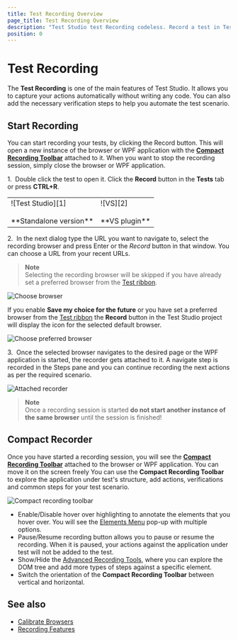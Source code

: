 ```yaml
---
title: Test Recording Overview
page_title: Test Recording Overview
description: "Test Studio test Recording codeless. Record a test in Test Studio without writing code. Launch new browser to record a test. Can I start recording from certain point in my application. Can I attach Test Studio to a running browser or application. Codeless test automation with Test Studio."
position: 0
---
```

# Test Recording #

The **Test Recording** is one of the main features of Test Studio. It allows you to capture your actions automatically without writing any code. You can also add the necessary verification steps to help you automate the test scenario. 

## Start Recording ##

You can start recording your tests, by clicking the Record button. This will open a new instance of the browser or WPF application with the <a href="/features/recorder/compact-recording-toolbar" target="_blank">**Compact Recording Toolbar**</a> attached to it. When you want to stop the recording session, simply close the browser or WPF application.

1.&nbsp;  Double click the test to open it. Click the **Record** button in the **Tests** tab or press **CTRL+R**.

<table id=no-table>
	<tr>
		<td>![Test Studio][1] <br><br>**Standalone version**</td>
		<td>![VS][2] <br><br>**VS plugin**</td>
	</tr>
<table>

2.&nbsp; In the next dialog type the URL you want to navigate to, select the recording browser and press Enter or the *Record* button in that window. You can choose a URL from your recent URLs.

> **Note**
> <br>
> Selecting the recording browser will be skipped if you have already set a preferred browser from the <a href="/getting-started/test-execution/quick-execution" target="_blank">Test ribbon</a>.

![Choose browser][3]

If you enable **Save my choice for the future** or you have set a preferred browser from the <a href="/getting-started/test-execution/quick-execution" target="_blank">Test ribbon</a> the **Record** button in the Test Studio project will display the icon for the selected default browser.

![Choose preferred browser][4]

3.&nbsp; Once the selected browser navigates to the desired page or the WPF application is started, the recorder gets attached to it. A navigate step is recorded in the Steps pane and you can continue recording the next actions as per the required scenario.

![Attached recorder][5]

> **Note**
> <br>
> Once a recording session is started **do not start another instance of the same browser** until the session is finished!

## Compact Recorder ##

Once you have started a recording session, you will see the <a href="/features/recorder/compact-recording-toolbar" target="_blank">**Compact Recording Toolbar**</a> attached to the browser or WPF application. You can move it on the screen freely  You can use the **Compact Recording Toolbar** to explore the application under test's structure, add actions, verifications and common steps for your test scenario.

![Compact recording toolbar][6]

* Enable/Disable hover over highlighting to annotate the elements that you hover over. You will see the <a href="/features/recorder/compact-recording-toolbar#hover-over-highlighting" target="_blank">Elements Menu</a> pop-up with multiple options.
* Pause/Resume recording button allows you to pause or resume the recording. When it is paused, your actions against the application under test will not be added to the test.
* Show/Hide the <a href="/features/recorder/advanced-recording-tools/dom-explorer" target="_blank">Advanced Recording Tools</a>, where you can explore the DOM tree and add more types of steps against a specific element.
* Switch the orientation of the **Compact Recording Toolbar** between vertical and horizontal.

## See also ##

* <a href="/features/project-settings/browsers" target="_blank">Calibrate Browsers</a>
* <a href="/features/recorder/test-recording" target="_blank">Recording Features</a>

[1]: /img/general-information/test-recording/overview/fig1.png
[2]: /img/general-information/test-recording/overview/fig2.png
[3]: /img/general-information/test-recording/overview/fig3.png
[4]: /img/general-information/test-recording/overview/fig4.png
[5]: /img/general-information/test-recording/overview/fig5.png
[6]: /img/general-information/test-recording/overview/fig6.png
